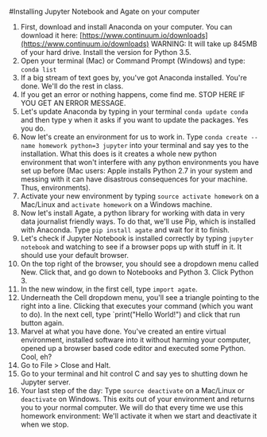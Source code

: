 #Installing Jupyter Notebook and Agate on your computer


1. First, download and install Anaconda on your computer. You can download it here: [https://www.continuum.io/downloads](https://www.continuum.io/downloads) WARNING: It will take up 845MB of your hard drive. Install the version for Python 3.5. 
2. Open your terminal (Mac) or Command Prompt (Windows) and type: `conda list`
3. If a big stream of text goes by, you've got Anaconda installed. You're done. We'll do the rest in class.
4. If you get an error or nothing happens, come find me. STOP HERE IF YOU GET AN ERROR MESSAGE.
5. Let's update Anaconda by typing in your terminal `conda update conda` and then type y when it asks if you want to update the packages. Yes you do.
6. Now let's create an environment for us to work in. Type `conda create --name homework python=3 jupyter` into your terminal and say yes to the installation. What this does is it creates a whole new python environment that won't interfere with any python environments you have set up before (Mac users: Apple installs Python 2.7 in your system and messing with it can have disastrous consequences for your machine. Thus, environments).
7. Activate your new environment by typing `source activate homework` on a Mac/Linux and `activate homework` on a Windows machine. 
8. Now let's install Agate, a python library for working with data in very data journalist friendly ways. To do that, we'll use Pip, which is installed with Anaconda. Type `pip install agate` and wait for it to finish. 
9. Let's check if Jupyter Notebook is installed correctly by typing `jupyter notebook` and watching to see if a browser pops up with stuff in it. It should use your default browser. 
10. On the top right of the browser, you should see a dropdown menu called New. Click that, and go down to Notebooks and Python 3. Click Python 3. 
11. In the new window, in the first cell, type `import agate`.
12. Underneath the Cell dropdown menu, you'll see a triangle pointing to the right into a line. Clicking that executes your command (which you want to do). In the next cell, type `print("Hello World!") and click that run button again.
13. Marvel at what you have done. You've created an entire virtual environment, installed software into it without harming your computer, opened up a browser based code editor and executed some Python. Cool, eh?
14. Go to File > Close and Halt. 
15. Go to your terminal and hit control C and say yes to shutting down he Jupyter server.
16. Your last step of the day: Type `source deactivate` on a Mac/Linux or `deactivate` on Windows. This exits out of your environment and returns you to your normal computer. We will do that every time we use this homework environment: We'll activate it when we start and deactivate it when we stop.